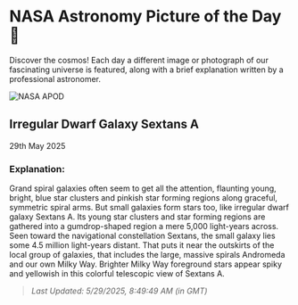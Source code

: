 
  # NASA Astronomy Picture of the Day 🌌

  Discover the cosmos! Each day a different image or photograph of our fascinating universe is featured, along with a brief explanation written by a professional astronomer.

![NASA APOD](https://apod.nasa.gov/apod/image/2505/sexa_gemsbock_cdk_pub.jpg)

## Irregular Dwarf Galaxy Sextans A

29th May 2025

### Explanation: 

Grand spiral galaxies often seem to get all the attention, flaunting young, bright, blue star clusters and pinkish star forming regions along graceful, symmetric spiral arms. But small galaxies form stars too, like irregular dwarf galaxy Sextans A. Its young star clusters and star forming regions are gathered into a gumdrop-shaped region a mere 5,000 light-years across. Seen toward the navigational constellation Sextans, the small galaxy lies some 4.5 million light-years distant. That puts it near the outskirts of the local group of galaxies, that includes the large, massive spirals Andromeda and our own Milky Way. Brighter Milky Way foreground stars appear spiky and yellowish in this colorful telescopic view of Sextans A.

> _Last Updated: 5/29/2025, 8:49:49 AM (in GMT)_
